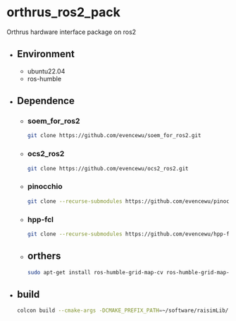 # orthrus_ros2_pack
Orthrus hardware interface package on ros2
* ## Environment
    * ubuntu22.04
    * ros-humble
* ## Dependence 
    * ### soem_for_ros2
        ``` bash
        git clone https://github.com/evencewu/soem_for_ros2.git
        ```
    * ### ocs2_ros2
        ``` bash
        git clone https://github.com/evencewu/ocs2_ros2.git
        ```
    * ### pinocchio
        ``` bash
        git clone --recurse-submodules https://github.com/evencewu/pinocchio_ros2.git
        ```
    * ### hpp-fcl
        ``` bash
        git clone --recurse-submodules https://github.com/evencewu/hpp-fcl_ros2.git
        ```
    * ## orthers
        ``` bash
        sudo apt-get install ros-humble-grid-map-cv ros-humble-grid-map-msgs ros-humble-grid-map-ros ros-humble-grid-map-sdf libmpfr-dev libpcap-dev
        ```
* ## build
    ``` bash
    colcon build --cmake-args -DCMAKE_PREFIX_PATH=~/software/raisimLib/raisim/linux
    ```